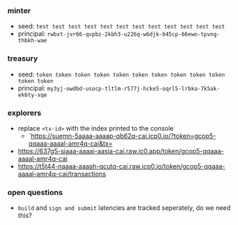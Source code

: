 ### minter

-   seed: `test test test test test test test test test test test test`
-   principal: `rwbxt-jvr66-qvpbz-2kbh3-u226q-w6djk-b45cp-66ewo-tpvng-thbkh-wae`

### treasury

-   seed: `token token token token token token token token token token token token`
-   principal: `my3yj-owdbd-usocp-tltlm-r577j-hcke5-oqrl5-lrbka-7k5ak-ek6ty-xqe`

### explorers

-   replace `<tx-id>` with the index printed to the console
    -   `https://suemn-5aaaa-aaaap-qb62q-cai.icp0.io/?token=gcop5-qqaaa-aaaal-amr4q-cai&tx=<tx-id>
-   https://637g5-siaaa-aaaaj-aasja-cai.raw.ic0.app/token/gcop5-qqaaa-aaaal-amr4q-cai
-   https://t5t44-naaaa-aaaah-qcutq-cai.raw.icp0.io/token/gcop5-qqaaa-aaaal-amr4q-cai/transactions

### open questions
- `build` and `sign and submit` latencies are tracked seperately, do we need this?